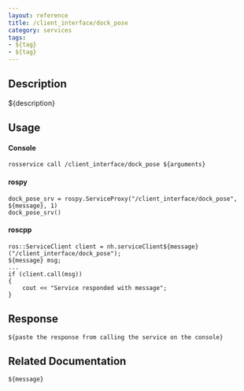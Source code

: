 ```yaml
---
layout: reference
title: /client_interface/dock_pose
category: services
tags: 
- ${tag} 
- ${tag}
---
```


## Description
${description}

## Usage
#### Console
```
rosservice call /client_interface/dock_pose ${arguments}
```

#### rospy
```
dock_pose_srv = rospy.ServiceProxy("/client_interface/dock_pose", ${message}, 1)
dock_pose_srv()
```

#### roscpp
```
ros::ServiceClient client = nh.serviceClient${message}("/client_interface/dock_pose");
${message} msg;
...
if (client.call(msg))
{
    cout << "Service responded with message";
}
```

## Response
```
${paste the response from calling the service on the console}
```

## Related Documentation
``${message}``